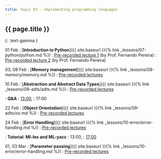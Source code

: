 ```yaml
---
title: Topic 03 - Implementing programming languages
---
```


## {{ page.title }}
{: .text-gamma }

01 Feb
: [**Introduction to Python**]({{ site.baseurl }}{% link _lessons/07-python/python.md %})
  : [Pre-recorded lecture 1](https://youtu.be/wSnCxSrHcho) (by Prof. Fernando Pereira)
  : [Pre-recorded lecture 2](https://youtu.be/0eJk49Qqvxk) (by Prof. Fernando Pereira)

03, 08 Feb
: [**Memory management**]({{ site.baseurl }}{% link _lessons/08-memory/memory.md %})
  : [Pre-recorded lectures](https://www.youtube.com/playlist?list=PLeIbBi3CwMZxEik6SHGVkc1x1VtTJBsaR)

10 Feb
: [**Abstraction and Abstract Data Types**]({{ site.baseurl }}{% link _lessons/09-adts/adts.md %})
  : [Pre-recorded lectures](https://www.youtube.com/playlist?list=PLeIbBi3CwMZzTwPtz2Vm4SoaB_aHaQMAU)

: **Q&A**
  : [13:00](https://youtu.be/OxTI_YkM2A4),
  : 17:00

22 Feb
: [**Object Orientation**]({{ site.baseurl }}{% link _lessons/09-adts/oo.md %})
  : [Pre-recorded lectures](https://www.youtube.com/playlist?list=PLeIbBi3CwMZwZ3_74fYH6KVaUb_q2tG5c)

24 Feb
: [**Error Handling**]({{ site.baseurl }}{% link _lessons/10-error/error-handling.md %})
  : [Pre-recorded lectures](https://www.youtube.com/playlist?list=PLeIbBi3CwMZyTxht1aVqX2GC10Ol8qTVG)

: **Tutorial: Ml-lex and ML-yacc**
  : 13:00,
  : [17:00](https://youtu.be/YP6pKyK-kzk)

01, 03 Mar
: [**Parameter passing**]({{ site.baseurl }}{% link _lessons/10-error/error-handling.md %})
  : [Pre-recorded lectures](https://www.youtube.com/playlist?list=PLeIbBi3CwMZxCfI53xXJQdDkCF0YbgGbm)
